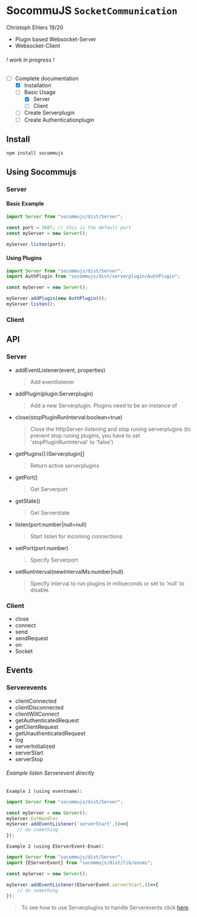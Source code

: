 # SocommuJS `SocketCommunication` 
Christoph Ehlers 19/20
- Plugin based Websocket-Server
- Websocket-Client

###### ! work in progress !
- [ ] Complete documentation
    - [X] Installation
    - [ ] Basic Usage
        - [X] Server  
        - [ ] Client  
    - [ ] Create Serverplugin
    - [ ] Create Authenticationplugin
    
## Install
```shell script
npm install socommujs
```

## Using Socommujs

### Server

#### Basic Example
```javascript
import Server from "socommujs/dist/Server";

const port = 2607; // this is the default port
const myServer = new Server();

myServer.listen(port);
``` 

#### Using Plugins
```javascript
import Server from "socommujs/dist/Server";    
import AuthPlugin from "socommujs/dist/serverplugin/AuthPlugin";

const myServer = new Server();

myServer.addPlugin(new AuthPlugin());
myServer.listen();
```

### Client

## API

### Server 
- addEventListener(event, properties)
    > Add eventlistener 
- addPlugin(plugin:Serverplugin)
    > Add a new Serverplugin. Plugins need to be an instance of 
- close(stopPluginRunInterval:boolean=true)
    > Close the HttpServer-listening and stop runing serverplugins (to prevent stop runing plugins, you have to set 'stopPluginRunInterval' to 'false')
- getPlugins():IServerplugin[]
    > Return active serverplugins
- getPort()
    > Get Serverport
- getState()
    > Get Serverstate
- listen(port:number|null=null)
    > Start listen for incoming connections
- setPort(port:number)
    > Specify Serverport
- setRunInterval(newIntervalMs:number|null)
    > Specify interval to run plugins in miliseconds or set to 'null' to disable.

### Client
- close
- connect
- send
- sendRequest
- on
- Socket

## Events

### Serverevents
- clientConnected
- clientDisconnected
- clientWillConnect
- getAuthenticatedRequest
- getClientRequest
- getUnauthenticatedRequest
- log
- serverInitialized
- serverStart
- serverStop

###### Example listen Serverevent directly 
`Example 1 (using eventname):` 
```javascript
import Server from "socommujs/dist/Server";

const myServer = new Server();
myServer.EvtHandler
myServer.addEventListener('serverStart',()=>{
    // do something
});
```
`Example 2 (using EServerEvent-Enum):`
```javascript
import Server from "socommujs/dist/Server";
import {EServerEvent} from "socommujs/dist/lib/enums";

const myServer = new Server();

myServer.addEventListener(EServerEvent.serverStart,()=>{
    // do something
});
```

> To see how to use Serverplugins to handle Serverevents click [here](https://github.com/cEhlers88/socommujs/blob/master/Serverplugin.md#handle-serverevents).
